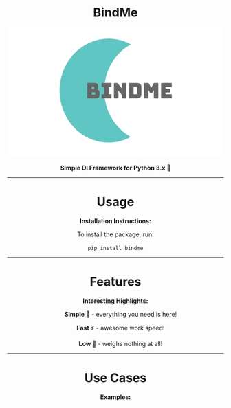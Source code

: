 <h1 align="center">BindMe</h1>

<p align="center">
  <img src="assets/technologies/bindme-logo.png" alt="BindMe Logo" height="300">
</p>

<p align="center">
  <strong>Simple DI Framework for Python 3.x 🐍</strong>
</p>

<hr>

<h1 align="center">Usage</h1>

<p align="center">
  <strong>Installation Instructions:</strong>
</p>

<p align="center">
  To install the package, run:
</p>

<p align="center">
  <code>pip install bindme</code>
</p>

<hr>

<h1 align="center">Features</h1>

<p align="center">
  <strong>Interesting Highlights:</strong>
</p>

<ul align="center">
  <p><strong>Simple 📕</strong> - everything you need is here!</>
  <p><strong>Fast ⚡</strong> - awesome work speed!</p>
  <p><strong>Low 🍃</strong> - weighs nothing at all!</p>
</ul>

<hr>

<h1 align="center">Use Cases</h1>

<p align="center">
  <strong>Examples:</strong>
</p>
